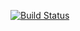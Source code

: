 [![Build Status](https://travis-ci.org/luziandrade/ecommerce.svg?branch=master)](https://travis-ci.org/luziandrade/ecommerce)